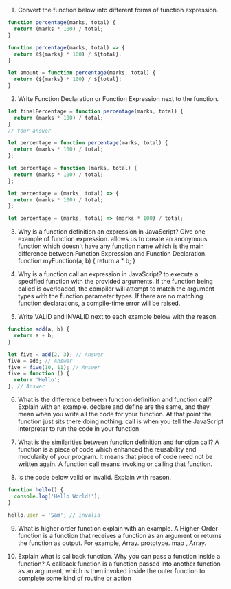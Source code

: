 1. Convert the function below into different forms of function expression.

```js
function percentage(marks, total) {
  return (marks * 100) / total;
}

function percentage(marks, total) => {
  return (${marks} * 100) / ${total};
}

let amount = function percentage(marks, total) {
  return (${marks} * 100) / ${total};
}
```

2. Write Function Declaration or Function Expression next to the function.

```js
let finalPercentage = function percentage(marks, total) {
  return (marks * 100) / total;
}
// Your answer
```

```js
let percentage = function percentage(marks, total) {
  return (marks * 100) / total;
};
```

```js
let percentage = function (marks, total) {
  return (marks * 100) / total;
};
```

```js
let percentage = (marks, total) => {
  return (marks * 100) / total;
};
```

```js
let percentage = (marks, total) => (marks * 100) / total;
```

3. Why is a function definition an expression in JavaScript? Give one example of function expression.
allows us to create an anonymous function which doesn't have any function name which is the main difference between Function Expression and Function Declaration.
function myFunction(a, b) {
  return a * b;
}

4. Why is a function call an expression in JavaScript?
to execute a specified function with the provided arguments. If the function being called is overloaded, the compiler will attempt to match the argument types with the function parameter types. If there are no matching function declarations, a compile-time error will be raised.


5. Write VALID and INVALID next to each example below with the reason.

```js
function add(a, b) {
  return a + b;
}

let five = add(2, 3); // Answer
five = add; // Answer
five = five(10, 11); // Answer
five = function () {
  return 'Hello';
}; // Answer
```

6. What is the difference between function definition and function call? Explain with an example.
declare and define are the same, and they mean when you write all the code for your function. At that point the function just sits there doing nothing. call is when you tell the JavaScript interpreter to run the code in your function.

7. What is the similarities between function definition and function call?
A function is a piece of code which enhanced the reusability and modularity of your program. It means that piece of code need not be written again. A function call means invoking or calling that function.
8. Is the code below valid or invalid. Explain with reason.

```js
function hello() {
  console.log('Hello World!');
}

hello.user = 'Sam'; // invalid
```

9. What is higher order function explain with an example.
 A Higher-Order function is a function that receives a function as an argument or returns the function as output. For example, Array. prototype. map , Array.
 
10. Explain what is callback function. Why you can pass a function inside a function?
A callback function is a function passed into another function as an argument, which is then invoked inside the outer function to complete some kind of routine or action